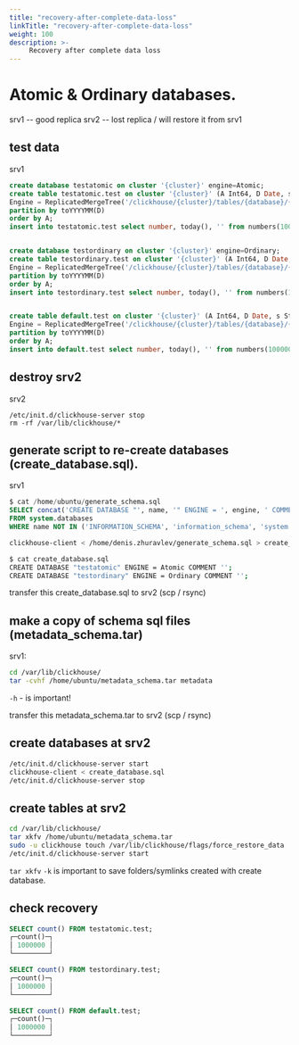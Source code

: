 ```yaml
---
title: "recovery-after-complete-data-loss"
linkTitle: "recovery-after-complete-data-loss"
weight: 100
description: >-
     Recovery after complete data loss 
---
```


# Atomic & Ordinary databases.

srv1 -- good replica
srv2 -- lost replica / will restore it from srv1

## test data 

srv1

```sql
create database testatomic on cluster '{cluster}' engine=Atomic;
create table testatomic.test on cluster '{cluster}' (A Int64, D Date, s String)
Engine = ReplicatedMergeTree('/clickhouse/{cluster}/tables/{database}/{table}','{replica}')
partition by toYYYYMM(D)
order by A;
insert into testatomic.test select number, today(), '' from numbers(1000000);


create database testordinary on cluster '{cluster}' engine=Ordinary;
create table testordinary.test on cluster '{cluster}' (A Int64, D Date, s String)
Engine = ReplicatedMergeTree('/clickhouse/{cluster}/tables/{database}/{table}','{replica}')
partition by toYYYYMM(D)
order by A;
insert into testordinary.test select number, today(), '' from numbers(1000000);


create table default.test on cluster '{cluster}' (A Int64, D Date, s String)
Engine = ReplicatedMergeTree('/clickhouse/{cluster}/tables/{database}/{table}','{replica}')
partition by toYYYYMM(D)
order by A;
insert into default.test select number, today(), '' from numbers(1000000);
```

## destroy srv2

srv2

```
/etc/init.d/clickhouse-server stop
rm -rf /var/lib/clickhouse/*
```

## generate script to re-create databases (create_database.sql).

srv1

```sql
$ cat /home/ubuntu/generate_schema.sql
SELECT concat('CREATE DATABASE "', name, '" ENGINE = ', engine, ' COMMENT \'', comment, '\';')
FROM system.databases
WHERE name NOT IN ('INFORMATION_SCHEMA', 'information_schema', 'system', 'default');
```

```bash
clickhouse-client < /home/denis.zhuravlev/generate_schema.sql > create_database.sql

$ cat create_database.sql
CREATE DATABASE "testatomic" ENGINE = Atomic COMMENT '';
CREATE DATABASE "testordinary" ENGINE = Ordinary COMMENT '';
```

transfer this create_database.sql to srv2 (scp / rsync)

## make a copy of schema sql files (metadata_schema.tar)
srv1:
```bash
cd /var/lib/clickhouse/
tar -cvhf /home/ubuntu/metadata_schema.tar metadata
```
`-h` - is important!

transfer this metadata_schema.tar to srv2 (scp / rsync)

## create databases at srv2


```bash
/etc/init.d/clickhouse-server start
clickhouse-client < create_database.sql
/etc/init.d/clickhouse-server stop
```

## create tables at srv2

```bash
cd /var/lib/clickhouse/
tar xkfv /home/ubuntu/metadata_schema.tar
sudo -u clickhouse touch /var/lib/clickhouse/flags/force_restore_data
/etc/init.d/clickhouse-server start
```

`tar xkfv` `-k` is important to save folders/symlinks created with create database.

## check recovery

```sql
SELECT count() FROM testatomic.test;
┌─count()─┐
│ 1000000 │
└─────────┘

SELECT count() FROM testordinary.test;
┌─count()─┐
│ 1000000 │
└─────────┘

SELECT count() FROM default.test;
┌─count()─┐
│ 1000000 │
└─────────┘
```
